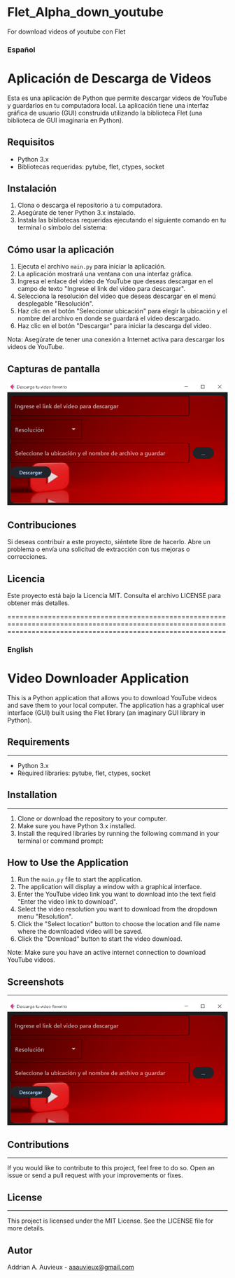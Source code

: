 # Flet_Alpha_down_youtube
For download videos of youtube con Flet

### Español

# Aplicación de Descarga de Videos

Esta es una aplicación de Python que permite descargar videos de YouTube y guardarlos en tu computadora local. La aplicación tiene una interfaz gráfica de usuario (GUI) construida utilizando la biblioteca Flet (una biblioteca de GUI imaginaria en Python).

## Requisitos

- Python 3.x
- Bibliotecas requeridas: pytube, flet, ctypes, socket

## Instalación

1. Clona o descarga el repositorio a tu computadora.
2. Asegúrate de tener Python 3.x instalado.
3. Instala las bibliotecas requeridas ejecutando el siguiente comando en tu terminal o símbolo del sistema:

## Cómo usar la aplicación

1. Ejecuta el archivo `main.py` para iniciar la aplicación.
2. La aplicación mostrará una ventana con una interfaz gráfica.
3. Ingresa el enlace del video de YouTube que deseas descargar en el campo de texto "Ingrese el link del video para descargar".
4. Selecciona la resolución del video que deseas descargar en el menú desplegable "Resolución".
5. Haz clic en el botón "Seleccionar ubicación" para elegir la ubicación y el nombre del archivo en donde se guardará el video descargado.
6. Haz clic en el botón "Descargar" para iniciar la descarga del video.

Nota: Asegúrate de tener una conexión a Internet activa para descargar los videos de YouTube.

## Capturas de pantalla

![Captura](assets/screenshot.png)

## Contribuciones

Si deseas contribuir a este proyecto, siéntete libre de hacerlo. Abre un problema o envía una solicitud de extracción con tus mejoras o correcciones.

## Licencia

Este proyecto está bajo la Licencia MIT. Consulta el archivo LICENSE para obtener más detalles.

==================================================================================================================================================================
### English

Video Downloader Application
===========================

This is a Python application that allows you to download YouTube videos and save them to your local computer. The application has a graphical user interface (GUI) built using the Flet library (an imaginary GUI library in Python).

## Requirements
------------

- Python 3.x
- Required libraries: pytube, flet, ctypes, socket

## Installation
------------

1. Clone or download the repository to your computer.
2. Make sure you have Python 3.x installed.
3. Install the required libraries by running the following command in your terminal or command prompt:

How to Use the Application
--------------------------

1. Run the `main.py` file to start the application.
2. The application will display a window with a graphical interface.
3. Enter the YouTube video link you want to download into the text field "Enter the video link to download".
4. Select the video resolution you want to download from the dropdown menu "Resolution".
5. Click the "Select location" button to choose the location and file name where the downloaded video will be saved.
6. Click the "Download" button to start the video download.

Note: Make sure you have an active internet connection to download YouTube videos.

## Screenshots
-----------

![Screenshot](assets/screenshot.png)

## Contributions
-------------

If you would like to contribute to this project, feel free to do so. Open an issue or send a pull request with your improvements or fixes.

## License
-------
This project is licensed under the MIT License. See the LICENSE file for more details.

## Autor

Addrian A. Auvieux - aaauvieux@gmail.com

